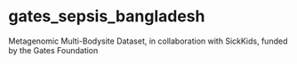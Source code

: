 # gates_sepsis_bangladesh
Metagenomic Multi-Bodysite Dataset, in collaboration with SickKids, funded by the Gates Foundation
